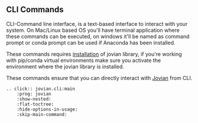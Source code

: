 ## CLI Commands

CLI-Command line interface, is a text-based interface to interact with your system. On Mac/Linux based OS you'll have terminal application where these commands can be executed, on windows it'll be named as command prompt or conda prompt can be used if Anaconda has been installed.

These commands requires [installation](/user-guide/install.md) of jovian library, if you're working with pip/conda virtual environments make sure you activate the environment where the jovian library is installed.

These commands ensure that you can directly interact with [Jovian](https://jovian.ml) from CLI.

```eval_rst
.. click:: jovian.cli:main
    :prog: jovian
    :show-nested:
    :flat-toctree:
    :hide-options-in-usage:
    :skip-main-command:
```
